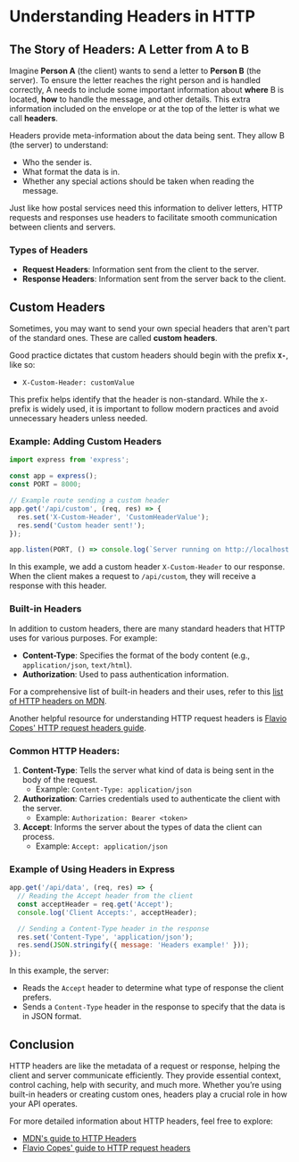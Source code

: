 # Understanding Headers in HTTP

## The Story of Headers: A Letter from A to B

Imagine **Person A** (the client) wants to send a letter to **Person B** (the server). To ensure the letter reaches the right person and is handled correctly, A needs to include some important information about **where** B is located, **how** to handle the message, and other details. This extra information included on the envelope or at the top of the letter is what we call **headers**.

Headers provide meta-information about the data being sent. They allow B (the server) to understand:
- Who the sender is.
- What format the data is in.
- Whether any special actions should be taken when reading the message.

Just like how postal services need this information to deliver letters, HTTP requests and responses use headers to facilitate smooth communication between clients and servers.

### Types of Headers

- **Request Headers**: Information sent from the client to the server.
- **Response Headers**: Information sent from the server back to the client.

## Custom Headers

Sometimes, you may want to send your own special headers that aren't part of the standard ones. These are called **custom headers**.

Good practice dictates that custom headers should begin with the prefix **`X-`**, like so:
- `X-Custom-Header: customValue`
  
This prefix helps identify that the header is non-standard. While the `X-` prefix is widely used, it is important to follow modern practices and avoid unnecessary headers unless needed.

### Example: Adding Custom Headers
```js
import express from 'express';

const app = express();
const PORT = 8000;

// Example route sending a custom header
app.get('/api/custom', (req, res) => {
  res.set('X-Custom-Header', 'CustomHeaderValue');
  res.send('Custom header sent!');
});

app.listen(PORT, () => console.log(`Server running on http://localhost:${PORT}`));
```

In this example, we add a custom header `X-Custom-Header` to our response. When the client makes a request to `/api/custom`, they will receive a response with this header.

### Built-in Headers

In addition to custom headers, there are many standard headers that HTTP uses for various purposes. For example:
- **Content-Type**: Specifies the format of the body content (e.g., `application/json`, `text/html`).
- **Authorization**: Used to pass authentication information.

For a comprehensive list of built-in headers and their uses, refer to this [list of HTTP headers on MDN](https://developer.mozilla.org/en-US/docs/Web/API/Headers).

Another helpful resource for understanding HTTP request headers is [Flavio Copes' HTTP request headers guide](https://flaviocopes.com/http-request-headers/).

### Common HTTP Headers:
1. **Content-Type**: Tells the server what kind of data is being sent in the body of the request.
   - Example: `Content-Type: application/json`
2. **Authorization**: Carries credentials used to authenticate the client with the server.
   - Example: `Authorization: Bearer <token>`
3. **Accept**: Informs the server about the types of data the client can process.
   - Example: `Accept: application/json`

### Example of Using Headers in Express
```js
app.get('/api/data', (req, res) => {
  // Reading the Accept header from the client
  const acceptHeader = req.get('Accept');
  console.log('Client Accepts:', acceptHeader);

  // Sending a Content-Type header in the response
  res.set('Content-Type', 'application/json');
  res.send(JSON.stringify({ message: 'Headers example!' }));
});
```

In this example, the server:
- Reads the `Accept` header to determine what type of response the client prefers.
- Sends a `Content-Type` header in the response to specify that the data is in JSON format.

## Conclusion

HTTP headers are like the metadata of a request or response, helping the client and server communicate efficiently. They provide essential context, control caching, help with security, and much more. Whether you’re using built-in headers or creating custom ones, headers play a crucial role in how your API operates.

For more detailed information about HTTP headers, feel free to explore:
- [MDN's guide to HTTP Headers](https://developer.mozilla.org/en-US/docs/Web/API/Headers)
- [Flavio Copes' guide to HTTP request headers](https://flaviocopes.com/http-request-headers/)

